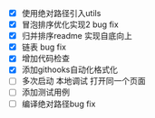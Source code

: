 - [X] 使用绝对路径引入utils
- [X] 冒泡排序优化实现2 bug fix
- [X] 归并排序readme 实现自底向上
- [X] 链表 bug fix
- [X] 增加代码检查
- [X] 添加githooks自动化格式化
- [ ] 多次启动 本地调试 打开同一个页面
- [ ] 添加测试用例
- [ ] 编译绝对路径bug fix

